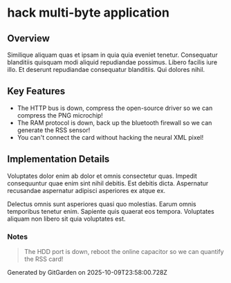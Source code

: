 # hack multi-byte application

## Overview
Similique aliquam quas et ipsam in quia quia eveniet tenetur. Consequatur blanditiis quisquam modi aliquid repudiandae possimus. Libero facilis iure illo. Et deserunt repudiandae consequatur blanditiis. Qui dolores nihil.

## Key Features
- The HTTP bus is down, compress the open-source driver so we can compress the PNG microchip!
- The RAM protocol is down, back up the bluetooth firewall so we can generate the RSS sensor!
- You can't connect the card without hacking the neural XML pixel!

## Implementation Details
Voluptates dolor enim ab dolor et omnis consectetur quas. Impedit consequuntur quae enim sint nihil debitis. Est debitis dicta. Aspernatur recusandae aspernatur adipisci asperiores ex atque ex.
 Delectus omnis sunt asperiores quasi quo molestias. Earum omnis temporibus tenetur enim. Sapiente quis quaerat eos tempora. Voluptates aliquam non libero sit quia voluptates est.

### Notes
> The HDD port is down, reboot the online capacitor so we can quantify the RSS card!

Generated by GitGarden on 2025-10-09T23:58:00.728Z